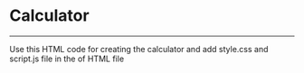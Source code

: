 # Calculator


----------------------------------------------------------------------------------------------------

Use this HTML code for creating the calculator and add style.css and script.js file in the <head> of HTML file
